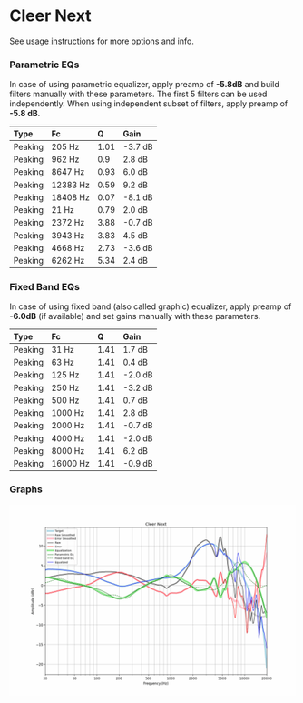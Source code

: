 # Cleer Next
See [usage instructions](https://github.com/jaakkopasanen/AutoEq#usage) for more options and info.

### Parametric EQs
In case of using parametric equalizer, apply preamp of **-5.8dB** and build filters manually
with these parameters. The first 5 filters can be used independently.
When using independent subset of filters, apply preamp of **-5.8 dB**.

| Type    | Fc       |    Q | Gain    |
|:--------|:---------|:-----|:--------|
| Peaking | 205 Hz   | 1.01 | -3.7 dB |
| Peaking | 962 Hz   | 0.9  | 2.8 dB  |
| Peaking | 8647 Hz  | 0.93 | 6.0 dB  |
| Peaking | 12383 Hz | 0.59 | 9.2 dB  |
| Peaking | 18408 Hz | 0.07 | -8.1 dB |
| Peaking | 21 Hz    | 0.79 | 2.0 dB  |
| Peaking | 2372 Hz  | 3.88 | -0.7 dB |
| Peaking | 3943 Hz  | 3.83 | 4.5 dB  |
| Peaking | 4668 Hz  | 2.73 | -3.6 dB |
| Peaking | 6262 Hz  | 5.34 | 2.4 dB  |

### Fixed Band EQs
In case of using fixed band (also called graphic) equalizer, apply preamp of **-6.0dB**
(if available) and set gains manually with these parameters.

| Type    | Fc       |    Q | Gain    |
|:--------|:---------|:-----|:--------|
| Peaking | 31 Hz    | 1.41 | 1.7 dB  |
| Peaking | 63 Hz    | 1.41 | 0.4 dB  |
| Peaking | 125 Hz   | 1.41 | -2.0 dB |
| Peaking | 250 Hz   | 1.41 | -3.2 dB |
| Peaking | 500 Hz   | 1.41 | 0.7 dB  |
| Peaking | 1000 Hz  | 1.41 | 2.8 dB  |
| Peaking | 2000 Hz  | 1.41 | -0.7 dB |
| Peaking | 4000 Hz  | 1.41 | -2.0 dB |
| Peaking | 8000 Hz  | 1.41 | 6.2 dB  |
| Peaking | 16000 Hz | 1.41 | -0.9 dB |

### Graphs
![](./Cleer%20Next.png)